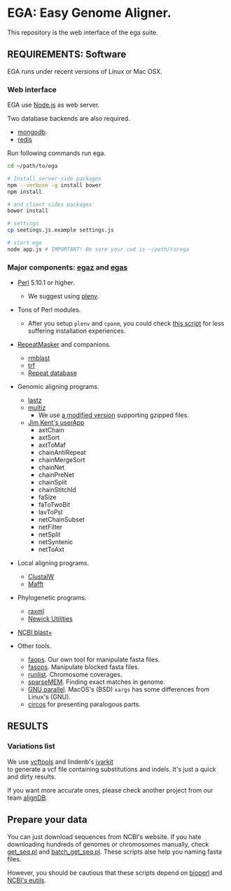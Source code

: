 # EGA: Easy Genome Aligner.

This repository is the web interface of the ega suite.

## REQUIREMENTS: Software

EGA runs under recent versions of Linux or Mac OSX.

### Web interface

EGA use [Node.js](https://nodejs.org/) as web server.

Two database backends are also required.

* [mongodb](http://www.mongodb.org/). 
* [redis](http://redis.io/)

Run following commands run ega.

```bash
cd ~/path/to/ega

# Install server-side packages
npm --verbose -g install bower
npm install

# and client sides packages
bower install

# settings
cp seetings.js.example settings.js

# start ega
node app.js # IMPORTANT! Be sure your cwd is ~/path/to/ega
```

### Major components: [egaz](https://github.com/wang-q/egaz) and [egas](https://github.com/wang-q/egas)

* [Perl](http://www.perl.org/) 5.10.1 or higher.
    * We suggest using [plenv](https://github.com/tokuhirom/plenv).

* Tons of Perl modules.
    * After you setup `plenv` and `cpanm`, you could check [this script](https://github.com/wang-q/egavm/blob/master/prepare/4-cpanm.sh) for less suffering installation experiences.

* [RepeatMasker](http://www.repeatmasker.org/) and companions.
    * [rmblast](http://www.repeatmasker.org/RMBlast.html)
    * [trf](http://tandem.bu.edu/trf/trf.html)
    * [Repeat database](www.girinst.org)

* Genomic aligning programs.
    * [lastz](http://www.bx.psu.edu/~rsharris/lastz/)
    * [multiz](http://www.bx.psu.edu/miller_lab/dist/multiz-tba.012109.tar.gz)
        * We use [a modified version](https://github.com/wang-q/multiz) supporting gzipped files.
    * [Jim Kent's userApp](http://hgdownload.cse.ucsc.edu/admin/exe/)
        * axtChain
        * axtSort
        * axtToMaf
        * chainAntiRepeat
        * chainMergeSort
        * chainNet
        * chainPreNet
        * chainSplit
        * chainStitchId
        * faSize
        * faToTwoBit
        * lavToPsl
        * netChainSubset
        * netFilter
        * netSplit
        * netSyntenic
        * netToAxt

* Local aligning programs.
    * [ClustalW](http://www.clustal.org/download/current/)
    * [Mafft](http://mafft.cbrc.jp/alignment/software/)

* Phylogenetic programs.
    * [raxml](http://sco.h-its.org/exelixis/web/software/raxml/index.html)
    * [Newick Utilities](http://cegg.unige.ch/newick_utils)

* [NCBI blast+](http://ftp.ncbi.nlm.nih.gov/blast/executables/blast+/LATEST/)

* Other tools.
    * [faops](https://github.com/wang-q/faops). Our own tool for manipulate fasta files.
    * [fasops](https://github.com/wang-q/App-Fasops). Manipulate blocked fasta files.
    * [runlist](https://github.com/wang-q/App-RL). Chromosome coverages.
    * [sparseMEM](http://compbio.cs.princeton.edu/mems/). Finding exact matches in genome.
    * [GNU parallel](http://www.gnu.org/software/parallel/). MacOS's (BSD) `xargs` has some differences from Linux's (GNU).
    * [circos](http://circos.ca/) for presenting paralogous parts.

## RESULTS

### Variations list

We use [vcftools](http://vcftools.sourceforge.net/index.html) and lindenb's [jvarkit](https://github.com/lindenb/jvarkit/wiki/Biostar94573)  
to generate a vcf file containing substitutions and indels. 
It's just a quick and dirty results.

If you want more accurate ones, please check another project from our team [alignDB](https://github.com/wang-q/alignDB).

## Prepare your data

You can just download sequences from NCBI's website. If you hate downloading hundreds of genomes or chromosomes manually, check [get_seq.pl](https://github.com/wang-q/withncbi/blob/master/util/get_seq.pl) and [batch_get_seq.pl](https://github.com/wang-q/withncbi/blob/master/util/batch_get_seq.pl). These scripts alse help you naming fasta files.

However, you should be cautious that these scripts depend on [bioperl](https://github.com/bioperl/bioperl-live) and [NCBI's eutils](https://github.com/bioperl/Bio-EUtilities).
